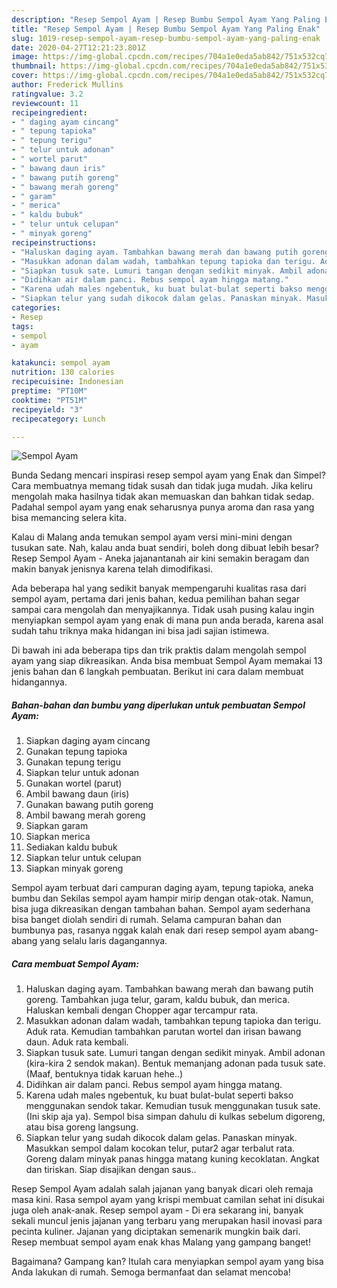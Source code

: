 ```yaml
---
description: "Resep Sempol Ayam | Resep Bumbu Sempol Ayam Yang Paling Enak"
title: "Resep Sempol Ayam | Resep Bumbu Sempol Ayam Yang Paling Enak"
slug: 1019-resep-sempol-ayam-resep-bumbu-sempol-ayam-yang-paling-enak
date: 2020-04-27T12:21:23.801Z
image: https://img-global.cpcdn.com/recipes/704a1e0eda5ab842/751x532cq70/sempol-ayam-foto-resep-utama.jpg
thumbnail: https://img-global.cpcdn.com/recipes/704a1e0eda5ab842/751x532cq70/sempol-ayam-foto-resep-utama.jpg
cover: https://img-global.cpcdn.com/recipes/704a1e0eda5ab842/751x532cq70/sempol-ayam-foto-resep-utama.jpg
author: Frederick Mullins
ratingvalue: 3.2
reviewcount: 11
recipeingredient:
- " daging ayam cincang"
- " tepung tapioka"
- " tepung terigu"
- " telur untuk adonan"
- " wortel parut"
- " bawang daun iris"
- " bawang putih goreng"
- " bawang merah goreng"
- " garam"
- " merica"
- " kaldu bubuk"
- " telur untuk celupan"
- " minyak goreng"
recipeinstructions:
- "Haluskan daging ayam. Tambahkan bawang merah dan bawang putih goreng. Tambahkan juga telur, garam, kaldu bubuk, dan merica. Haluskan kembali dengan Chopper agar tercampur rata."
- "Masukkan adonan dalam wadah, tambahkan tepung tapioka dan terigu. Aduk rata. Kemudian tambahkan parutan wortel dan irisan bawang daun. Aduk rata kembali."
- "Siapkan tusuk sate. Lumuri tangan dengan sedikit minyak. Ambil adonan (kira-kira 2 sendok makan). Bentuk memanjang adonan pada tusuk sate. (Maaf, bentuknya tidak karuan hehe..)"
- "Didihkan air dalam panci. Rebus sempol ayam hingga matang."
- "Karena udah males ngebentuk, ku buat bulat-bulat seperti bakso menggunakan sendok takar. Kemudian tusuk menggunakan tusuk sate. (Ini skip aja ya). Sempol bisa simpan dahulu di kulkas sebelum digoreng, atau bisa goreng langsung."
- "Siapkan telur yang sudah dikocok dalam gelas. Panaskan minyak. Masukkan sempol dalam kocokan telur, putar2 agar terbalut rata. Goreng dalam minyak panas hingga matang kuning kecoklatan. Angkat dan tiriskan. Siap disajikan dengan saus.."
categories:
- Resep
tags:
- sempol
- ayam

katakunci: sempol ayam 
nutrition: 130 calories
recipecuisine: Indonesian
preptime: "PT10M"
cooktime: "PT51M"
recipeyield: "3"
recipecategory: Lunch

---
```



![Sempol Ayam](https://img-global.cpcdn.com/recipes/704a1e0eda5ab842/751x532cq70/sempol-ayam-foto-resep-utama.jpg)

Bunda Sedang mencari inspirasi resep sempol ayam yang Enak dan Simpel? Cara membuatnya memang tidak susah dan tidak juga mudah. Jika keliru mengolah maka hasilnya tidak akan memuaskan dan bahkan tidak sedap. Padahal sempol ayam yang enak seharusnya punya aroma dan rasa yang bisa memancing selera kita.

Kalau di Malang anda temukan sempol ayam versi mini-mini dengan tusukan sate. Nah, kalau anda buat sendiri, boleh dong dibuat lebih besar? Resep Sempol Ayam - Aneka jajanantanah air kini semakin beragam dan makin banyak jenisnya karena telah dimodifikasi.

Ada beberapa hal yang sedikit banyak mempengaruhi kualitas rasa dari sempol ayam, pertama dari jenis bahan, kedua pemilihan bahan segar sampai cara mengolah dan menyajikannya. Tidak usah pusing kalau ingin menyiapkan sempol ayam yang enak di mana pun anda berada, karena asal sudah tahu triknya maka hidangan ini bisa jadi sajian istimewa.


Di bawah ini ada beberapa tips dan trik praktis dalam mengolah sempol ayam yang siap dikreasikan. Anda bisa membuat Sempol Ayam memakai 13 jenis bahan dan 6 langkah pembuatan. Berikut ini cara dalam membuat hidangannya.

<!--inarticleads1-->

##### Bahan-bahan dan bumbu yang diperlukan untuk pembuatan Sempol Ayam:

1. Siapkan  daging ayam cincang
1. Gunakan  tepung tapioka
1. Gunakan  tepung terigu
1. Siapkan  telur untuk adonan
1. Gunakan  wortel (parut)
1. Ambil  bawang daun (iris)
1. Gunakan  bawang putih goreng
1. Ambil  bawang merah goreng
1. Siapkan  garam
1. Siapkan  merica
1. Sediakan  kaldu bubuk
1. Siapkan  telur untuk celupan
1. Siapkan  minyak goreng


Sempol ayam terbuat dari campuran daging ayam, tepung tapioka, aneka bumbu dan Sekilas sempol ayam hampir mirip dengan otak-otak. Namun, bisa juga dikreasikan dengan tambahan bahan. Sempol ayam sederhana bisa banget diolah sendiri di rumah. Selama campuran bahan dan bumbunya pas, rasanya nggak kalah enak dari resep sempol ayam abang-abang yang selalu laris dagangannya. 

<!--inarticleads2-->

##### Cara membuat Sempol Ayam:

1. Haluskan daging ayam. Tambahkan bawang merah dan bawang putih goreng. Tambahkan juga telur, garam, kaldu bubuk, dan merica. Haluskan kembali dengan Chopper agar tercampur rata.
1. Masukkan adonan dalam wadah, tambahkan tepung tapioka dan terigu. Aduk rata. Kemudian tambahkan parutan wortel dan irisan bawang daun. Aduk rata kembali.
1. Siapkan tusuk sate. Lumuri tangan dengan sedikit minyak. Ambil adonan (kira-kira 2 sendok makan). Bentuk memanjang adonan pada tusuk sate. (Maaf, bentuknya tidak karuan hehe..)
1. Didihkan air dalam panci. Rebus sempol ayam hingga matang.
1. Karena udah males ngebentuk, ku buat bulat-bulat seperti bakso menggunakan sendok takar. Kemudian tusuk menggunakan tusuk sate. (Ini skip aja ya). Sempol bisa simpan dahulu di kulkas sebelum digoreng, atau bisa goreng langsung.
1. Siapkan telur yang sudah dikocok dalam gelas. Panaskan minyak. Masukkan sempol dalam kocokan telur, putar2 agar terbalut rata. Goreng dalam minyak panas hingga matang kuning kecoklatan. Angkat dan tiriskan. Siap disajikan dengan saus..


Resep Sempol Ayam adalah salah jajanan yang banyak dicari oleh remaja masa kini. Rasa sempol ayam yang krispi membuat camilan sehat ini disukai juga oleh anak-anak. Resep sempol ayam - Di era sekarang ini, banyak sekali muncul jenis jajanan yang terbaru yang merupakan hasil inovasi para pecinta kuliner. Jajanan yang diciptakan semenarik mungkin baik dari. Resep membuat sempol ayam enak khas Malang yang gampang banget! 

Bagaimana? Gampang kan? Itulah cara menyiapkan sempol ayam yang bisa Anda lakukan di rumah. Semoga bermanfaat dan selamat mencoba!
